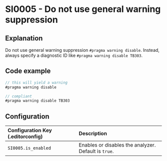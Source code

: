 # SI0005 - Do not use general warning suppression

## Explanation

Do not use general warning suppression `#pragma warning disable`. Instead, always specify a diagnostic ID like
`#pragma warning disable TB303`.

## Code example

````csharp
// this will yield a warning
#pragma warning disable

// compliant
#pragma warning disable TB303
````

## Configuration

| Configuration Key (.editorconfig) | Description                                          |
|:----------------------------------|:-----------------------------------------------------|
| `SI0005.is_enabled`               | Enables or disables the analyzer. Default is `true`. |
